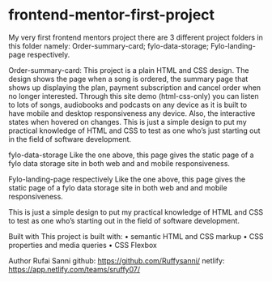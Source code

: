 # frontend-mentor-first-project
My very first frontend mentors project
there are 3 different project folders in this folder namely: Order-summary-card; fylo-data-storage; Fylo-landing-page respectively.

Order-summary-card:
This project is a plain HTML and CSS design. The design shows the page when a song is ordered, the summary page that shows up displaying the plan, payment subscription and cancel order when no longer interested.
Through this site demo (html-css-only) you can listen to lots of songs, audiobooks and podcasts on any device as it is built to have mobile and desktop responsiveness any device. Also, the interactive states when hovered on changes.
This is just a simple design to put my practical knowledge of HTML and CSS to test as one who’s just starting out in the field of software development.


fylo-data-storage
Like the one above, this page gives the static page of a fylo data storage site in both web and and mobile responsiveness.

Fylo-landing-page respectively
Like the one above, this page gives the static page of a fylo data storage site in both web and and mobile responsiveness.

This is just a simple design to put my practical knowledge of HTML and CSS to test as one who’s starting out in the field of software development.

Built with
This project is built with:
•	semantic HTML and CSS markup
•	CSS properties and media queries
•	CSS Flexbox


Author
Rufai Sanni
github: https://github.com/Ruffysanni/
netlify: https://app.netlify.com/teams/sruffy07/
